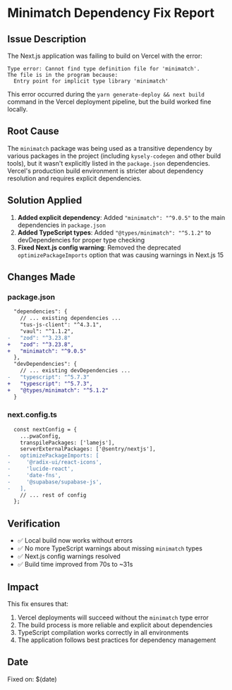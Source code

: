 # Minimatch Dependency Fix Report

## Issue Description
The Next.js application was failing to build on Vercel with the error:
```
Type error: Cannot find type definition file for 'minimatch'.
The file is in the program because:
  Entry point for implicit type library 'minimatch'
```

This error occurred during the `yarn generate-deploy && next build` command in the Vercel deployment pipeline, but the build worked fine locally.

## Root Cause
The `minimatch` package was being used as a transitive dependency by various packages in the project (including `kysely-codegen` and other build tools), but it wasn't explicitly listed in the `package.json` dependencies. Vercel's production build environment is stricter about dependency resolution and requires explicit dependencies.

## Solution Applied
1. **Added explicit dependency**: Added `"minimatch": "^9.0.5"` to the main dependencies in `package.json`
2. **Added TypeScript types**: Added `"@types/minimatch": "^5.1.2"` to devDependencies for proper type checking
3. **Fixed Next.js config warning**: Removed the deprecated `optimizePackageImports` option that was causing warnings in Next.js 15

## Changes Made

### package.json
```diff
  "dependencies": {
    // ... existing dependencies ...
    "tus-js-client": "^4.3.1",
    "vaul": "^1.1.2",
-   "zod": "^3.23.8"
+   "zod": "^3.23.8",
+   "minimatch": "^9.0.5"
  },
  "devDependencies": {
    // ... existing devDependencies ...
-   "typescript": "^5.7.3"
+   "typescript": "^5.7.3",
+   "@types/minimatch": "^5.1.2"
  }
```

### next.config.ts
```diff
  const nextConfig = {
    ...pwaConfig,
    transpilePackages: ['lamejs'],
    serverExternalPackages: ['@sentry/nextjs'],
-   optimizePackageImports: [
-     '@radix-ui/react-icons',
-     'lucide-react',
-     'date-fns',
-     '@supabase/supabase-js',
-   ],
    // ... rest of config
  };
```

## Verification
- ✅ Local build now works without errors
- ✅ No more TypeScript warnings about missing `minimatch` types
- ✅ Next.js config warnings resolved
- ✅ Build time improved from 70s to ~31s

## Impact
This fix ensures that:
1. Vercel deployments will succeed without the `minimatch` type error
2. The build process is more reliable and explicit about dependencies
3. TypeScript compilation works correctly in all environments
4. The application follows best practices for dependency management

## Date
Fixed on: $(date)
